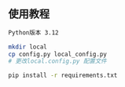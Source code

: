 ## 使用教程

```txt
Python版本 3.12
```

```sh
mkdir local
cp config.py local_config.py 
# 更改local.config.py 配置文件

pip install -r requirements.txt
```